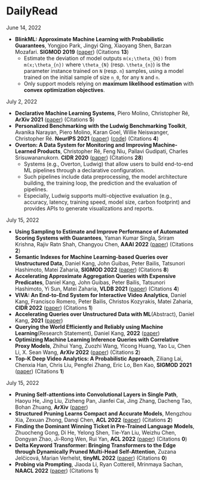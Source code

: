 # DailyRead

June 14, 2022
- **BlinkML: Approximate Machine Learning with Probabilistic Guarantees**, Yongjoo Park, Jingyi Qing, Xiaoyang Shen, Barzan Mozafari. **SIGMOD 2019** ([paper](https://arxiv.org/abs/1812.10564)) (Citations **13**) 
  - Estimate the deviation of model outputs `m(x;\theta_{N})` from `m(x;\theta_{n})` where `\theta_{N}` (resp. `\theta_{n}`) is the parameter instance trained on `N` (resp. `n`) samples, using a model trained on the initial sample of size `n_0`, for any `N` and `n`. 
  - Only support models relying on **maximum likelihood estimation** with **convex optimization objectives**.

July 2, 2022
- **Declarative Machine Learning Systems**, Piero Molino, Christopher Ré, **ArXiv 2021** ([paper](https://arxiv.org/abs/2107.08148)) (Citations **5**)
- **Personalized Benchmarking with the Ludwig Benchmarking Toolkit**, Avanika Narayan, Piero Molino, Karan Goel, Willie Neiswanger, Christopher Ré. **NeurIPS 2021** ([paper](https://arxiv.org/abs/2111.04260)) ([code](https://github.com/HazyResearch/ludwig-benchmarking-toolkit)) (Citations **4**)
- **Overton: A Data System for Monitoring and Improving Machine-Learned Products**, Christopher Ré, Feng Niu, Pallavi Gudipati, Charles Srisuwananukorn. **CIDR 2020** ([paper](https://www.cidrdb.org/cidr2020/papers/p33-re-cidr20.pdf)) (Citations **28**)
  - Systems (e.g., Overton, Ludwig) that allow users to build end-to-end ML pipelines through a declarative configuration. 
  - Such pipelines include data preprocessing, the model architecture building, the training loop, the prediction and the evaluation of pipelines. 
  - Especially, Ludwig supports multi-objective evaluation (e.g., accuracy, latency, training speed, model size, carbon footprint) and provides APIs to generate visualizations and reports.

July 15, 2022
- **Using Sampling to Estimate and Improve Performance of Automated Scoring Systems with Guarantees**, Yaman Kumar Singla, Sriram Krishna, Rajiv Ratn Shah, Changyou Chen, **AAAI 2022** ([paper](https://www.aaai.org/AAAI22Papers/EAAI-00074-SinglaY.pdf)) (Citations **2**)
- **Semantic Indexes for Machine Learning-based Queries over Unstructured Data**, Daniel Kang, John Guibas, Peter Bailis, Tatsunori Hashimoto, Matei Zaharia, **SIGMOD 2022** ([paper](https://arxiv.org/abs/2009.04540)) (Citations **8**)
- **Accelerating Approximate Aggregation Queries with Expensive Predicates**, Daniel Kang, John Guibas, Peter Bailis, Tatsunori Hashimoto, Yi Sun, Matei Zaharia, **VLDB 2021** ([paper](https://arxiv.org/abs/2108.06313)) (Citations **4**)
- **VIVA: An End-to-End System for Interactive Video Analytics**, Daniel Kang, Francisco Romero, Peter Bailis, Christos Kozyrakis, Matei Zaharia, **CIDR 2022** ([paper](https://www.cidrdb.org/cidr2022/papers/p75-kang.pdf)) (Citations **1**)
- **Accelerating Queries over Unstructured Data with ML**(Abstract), Daniel Kang, **2021** ([paper](https://www.cidrdb.org/cidr2021/papers/cidr2021_abstract12.pdf))
- **Querying the World Efficiently and Reliably using Machine Learning**(Research Statement), Daniel Kang, **2022** ([paper](https://ddkang.github.io/application/research.pdf))
- **Optimizing Machine Learning Inference Queries with Correlative Proxy Models**, Zhihui Yang, Zuozhi Wang, Yicong Huang, Yao Lu, Chen Li, X. Sean Wang, **ArXiv 2022** ([paper](https://arxiv.org/abs/2201.00309)) (Citations **2**)
- **Top-K Deep Video Analytics: A Probabilistic Approach**, Ziliang Lai, Chenxia Han, Chris Liu, Pengfei Zhang, Eric Lo, Ben Kao, **SIGMOD 2021** ([paper](https://dl.acm.org/doi/10.1145/3448016.3452786)) (Citations **1**)

July 15, 2022
- **Pruning Self-attentions into Convolutional Layers in Single Path**, Haoyu He, Jing Liu, Zizheng Pan, Jianfei Cai, Jing Zhang, Dacheng Tao, Bohan Zhuang, **ArXiv** ([paper](https://arxiv.org/abs/2111.11802))
- **Structured Pruning Learns Compact and Accurate Models**, Mengzhou Xia, Zexuan Zhong, Danqi Chen, **ACL 2022** ([paper](https://arxiv.org/abs/2204.00408)) (Citations **2**)
- **Finding the Dominant Winning Ticket in Pre-Trained Language Models**, Zhuocheng Gong, Di He, Yelong Shen, Tie-Yan Liu, Weizhu Chen, Dongyan Zhao, Ji-Rong Wen, Rui Yan, **ACL 2022** ([paper](https://aclanthology.org/2022.findings-acl.115/)) (Citations **0**)
- **Delta Keyword Transformer: Bringing Transformers to the Edge through Dynamically Pruned Multi-Head Self-Attention**, Zuzana Jelčicová, Marian Verhelst, **tinyML 2022** ([paper](https://arxiv.org/abs/2204.03479)) (Citations **0**)
- **Probing via Prompting**, Jiaoda Li, Ryan Cotterell, Mrinmaya Sachan, **NAACL 2022** ([paper](https://arxiv.org/abs/2207.01736)) (Citations **1**)
















